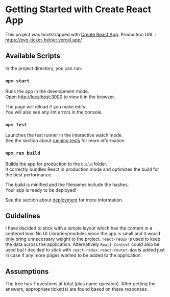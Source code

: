 # Getting Started with Create React App

This project was bootstrapped with [Create React App](https://github.com/facebook/create-react-app).
Production URL : https://bvg-ticket-helper.vercel.app/
## Available Scripts

In the project directory, you can run:

### `npm start`

Runs the app in the development mode.\
Open [http://localhost:3000](http://localhost:3000) to view it in the browser.

The page will reload if you make edits.\
You will also see any lint errors in the console.

### `npm test`

Launches the test runner in the interactive watch mode.\
See the section about [running tests](https://facebook.github.io/create-react-app/docs/running-tests) for more information.

### `npm run build`

Builds the app for production to the `build` folder.\
It correctly bundles React in production mode and optimizes the build for the best performance.

The build is minified and the filenames include the hashes.\
Your app is ready to be deployed!

See the section about [deployment](https://facebook.github.io/create-react-app/docs/deployment) for more information.

## Guidelines
I have decided to stick with a simple layout which has the content in a centered box. No UI Libraries/modules since the app is small and it would only bring unnecessary weight to the project.
`react-redux` is used to keep the data across the application. Alternatively `React Context` could also be used but I decided to stick with `react-redux`.
`react-router-dom` is added just in case if any more pages wanted to be added to the application.

## Assumptions
The tree has 7 questions at total (plus name question). After getting the answers, appropriate ticket(s) are found based on these responses.